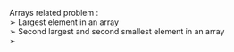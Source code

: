Arrays related problem :   
➢ Largest element in an array         
➢ Second largest and second smallest element in an array    
➢     